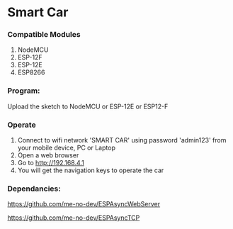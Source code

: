 # Smart Car

### Compatible Modules
1) NodeMCU
2) ESP-12F
3) ESP-12E
4) ESP8266

### Program:
Upload the sketch to NodeMCU or ESP-12E or ESP12-F

### Operate
1) Connect to wifi network 'SMART CAR' using password 'admin123' from your mobile device, PC or Laptop
2) Open a web browser
3) Go to http://192.168.4.1
4) You will get the navigation keys to operate the car


### Dependancies:

https://github.com/me-no-dev/ESPAsyncWebServer

https://github.com/me-no-dev/ESPAsyncTCP
